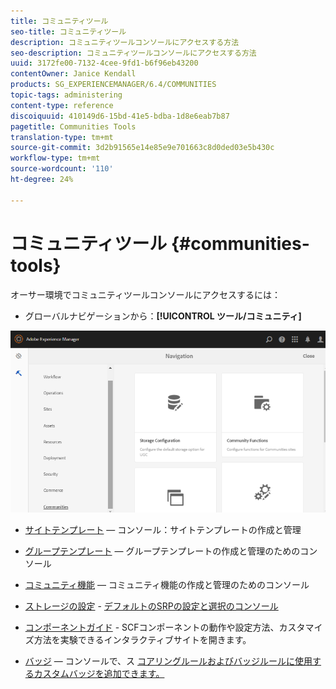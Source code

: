 ```yaml
---
title: コミュニティツール
seo-title: コミュニティツール
description: コミュニティツールコンソールにアクセスする方法
seo-description: コミュニティツールコンソールにアクセスする方法
uuid: 3172fe00-7132-4cee-9fd1-b6f96eb43200
contentOwner: Janice Kendall
products: SG_EXPERIENCEMANAGER/6.4/COMMUNITIES
topic-tags: administering
content-type: reference
discoiquuid: 410149d6-15bd-41e5-bdba-1d8e6eab7b87
pagetitle: Communities Tools
translation-type: tm+mt
source-git-commit: 3d2b91565e14e85e9e701663c8d0ded03e5b430c
workflow-type: tm+mt
source-wordcount: '110'
ht-degree: 24%

---
```



# コミュニティツール {#communities-tools}

オーサー環境でコミュニティツールコンソールにアクセスするには：

* グローバルナビゲーションから：**[!UICONTROL ツール/コミュニティ]**

![chlimage_1-129](assets/chlimage_1-129.png)

* [サイトテンプレート](sites.md)  — コンソール：サイトテンプレートの作成と管理
* [グループテンプレート](tools-groups.md) — グループテンプレートの作成と管理のためのコンソール
* [コミュニティ機能](functions.md) — コミュニティ機能の作成と管理のためのコンソール
* [ストレージの設定](srp-config.md) - [デフォルトのSRPの設定と選択のコンソール](working-with-srp.md)

* [コンポーネントガイド](components-guide.md) - SCFコンポーネントの動作や設定方法、カスタマイズ方法を実験できるインタラクティブサイトを開きます。
* [バッジ](badges.md)  — コンソールで、ス [コアリングルールおよびバッジルールに使用するカスタムバッジを追加できます。](implementing-scoring.md)

